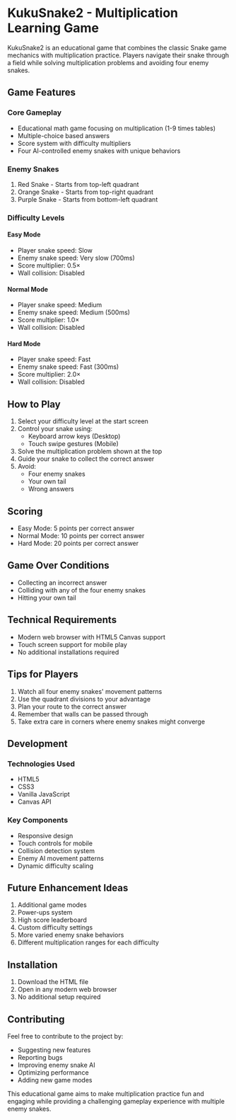 # KukuSnake2 - Multiplication Learning Game

KukuSnake2 is an educational game that combines the classic Snake game mechanics with multiplication practice. Players navigate their snake through a field while solving multiplication problems and avoiding four enemy snakes.

## Game Features

### Core Gameplay
- Educational math game focusing on multiplication (1-9 times tables)
- Multiple-choice based answers
- Score system with difficulty multipliers
- Four AI-controlled enemy snakes with unique behaviors

### Enemy Snakes
1. Red Snake - Starts from top-left quadrant
2. Orange Snake - Starts from top-right quadrant
3. Purple Snake - Starts from bottom-left quadrant

### Difficulty Levels

#### Easy Mode
- Player snake speed: Slow
- Enemy snake speed: Very slow (700ms)
- Score multiplier: 0.5×
- Wall collision: Disabled

#### Normal Mode
- Player snake speed: Medium
- Enemy snake speed: Medium (500ms)
- Score multiplier: 1.0×
- Wall collision: Disabled

#### Hard Mode
- Player snake speed: Fast
- Enemy snake speed: Fast (300ms)
- Score multiplier: 2.0×
- Wall collision: Disabled

## How to Play

1. Select your difficulty level at the start screen
2. Control your snake using:
   - Keyboard arrow keys (Desktop)
   - Touch swipe gestures (Mobile)
3. Solve the multiplication problem shown at the top
4. Guide your snake to collect the correct answer
5. Avoid:
   - Four enemy snakes
   - Your own tail
   - Wrong answers

## Scoring
- Easy Mode: 5 points per correct answer
- Normal Mode: 10 points per correct answer
- Hard Mode: 20 points per correct answer

## Game Over Conditions
- Collecting an incorrect answer
- Colliding with any of the four enemy snakes
- Hitting your own tail

## Technical Requirements
- Modern web browser with HTML5 Canvas support
- Touch screen support for mobile play
- No additional installations required

## Tips for Players
1. Watch all four enemy snakes' movement patterns
2. Use the quadrant divisions to your advantage
3. Plan your route to the correct answer
4. Remember that walls can be passed through
5. Take extra care in corners where enemy snakes might converge

## Development

### Technologies Used
- HTML5
- CSS3
- Vanilla JavaScript
- Canvas API

### Key Components
- Responsive design
- Touch controls for mobile
- Collision detection system
- Enemy AI movement patterns
- Dynamic difficulty scaling

## Future Enhancement Ideas
1. Additional game modes
2. Power-ups system
3. High score leaderboard
4. Custom difficulty settings
5. More varied enemy snake behaviors
6. Different multiplication ranges for each difficulty

## Installation
1. Download the HTML file
2. Open in any modern web browser
3. No additional setup required

## Contributing
Feel free to contribute to the project by:
- Suggesting new features
- Reporting bugs
- Improving enemy snake AI
- Optimizing performance
- Adding new game modes

This educational game aims to make multiplication practice fun and engaging while providing a challenging gameplay experience with multiple enemy snakes.
